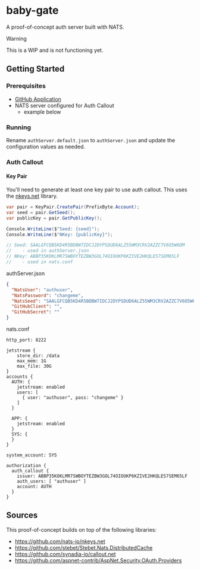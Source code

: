 # baby-gate
A proof-of-concept auth server built with NATS.

> [!WARNING]
> This is a WIP and is not functioning yet.

## Getting Started

### Prerequisites

- [GitHub Application](https://github.com/settings/apps/new)
- NATS server configured for Auth Callout
  - example below

### Running

Rename `authServer.default.json` to `authServer.json` and update the configuration values as needed.

### Auth Callout

#### Key Pair

You'll need to generate at least one key pair to use auth callout. This uses the [nkeys.net](https://github.com/nats-io/nkeys.net) library.

```csharp
var pair = KeyPair.CreatePair(PrefixByte.Account);
var seed = pair.GetSeed();
var publicKey = pair.GetPublicKey();

Console.WriteLine($"Seed: {seed}");
Console.WriteLine($"NKey: {publicKey}");

// Seed: SAALGFCQB5KD4R5BDBW7IDCJ2DYPSDUD6ALZ55WM3CRV2AZZC7V6O5W6OM
//    - used in authServer.json
// NKey: ABBP35KOKLMR7SWBOYTEZBW3GOL74OIOUKP6KZIVE2HKQLE57SEM65LF
//    - used in nats.conf

```

authServer.json
```json
{
  "NatsUser": "authuser",
  "NatsPassword": "changeme",
  "NatsSeed": "SAALGFCQB5KD4R5BDBW7IDCJ2DYPSDUD6ALZ55WM3CRV2AZZC7V6O5W6OM",
  "GitHubClient": "",
  "GitHubSecret": ""
}
```

nats.conf
```config
http_port: 8222

jetstream {
    store_dir: /data
    max_mem: 1G
    max_file: 30G
}
accounts {
  AUTH: {
    jetstream: enabled
    users: [
      { user: "authuser", pass: "changeme" }
    ]
  }

  APP: {
    jetstream: enabled
  }
  SYS: {
  }
}

system_account: SYS

authorization {
  auth_callout {
    issuer: ABBP35KOKLMR7SWBOYTEZBW3GOL74OIOUKP6KZIVE2HKQLE57SEM65LF
    auth_users: [ "authuser" ]
    account: AUTH
  }
}
```

## Sources

This proof-of-concept builds on top of the following libraries:
- https://github.com/nats-io/nkeys.net
- https://github.com/stebet/Stebet.Nats.DistributedCache
- https://github.com/synadia-io/callout.net
- https://github.com/aspnet-contrib/AspNet.Security.OAuth.Providers